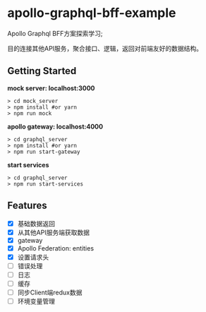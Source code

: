 # apollo-graphql-bff-example
Apollo Graphql BFF方案探索学习; 

目的连接其他API服务，聚合接口、逻辑，返回对前端友好的数据结构。

## Getting Started

**mock server: localhost:3000**
```
> cd mock_server
> npm install #or yarn
> npm run mock
```

**apollo gateway: localhost:4000**
```
> cd graphql_server
> npm install #or yarn
> npm run start-gateway
```

**start services**
```
> cd graphql_server
> npm run start-services
```

## Features

* [x] 基础数据返回
* [x] 从其他API服务端获取数据
* [x] gateway
* [x] Apollo Federation: entities
* [x] 设置请求头
* [ ] 错误处理
* [ ] 日志
* [ ] 缓存
* [ ] 同步Client端redux数据
* [ ] 环境变量管理